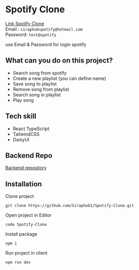 # Spotify Clone

[Link Spotify Clone](https://spotify-clone-sandy-two.vercel.app/)  
Email : `siraphobspotify@hotmail.com`  
Password: `test@spotify`

use Email & Password for login spotify

## What can you do on this project?

- Search song from spotify
- Create a new playlist (you can define name)
- Save song to playlist
- Remove song from playlist
- Search song in playlist
- Play song

## Tech skill

- React TypeScript
- TailwindCSS
- DaisyUI

## Backend Repo

[Backend repository](https://github.com/Siraphob1/Spotify-CloneBackend)

## Installation

Clone project

```
git clone https://github.com/Siraphob1/Spotify-Clone.git
```

Open project in Editor

```
code Spotify-Clone
```

Install package

```
npm i
```

Run project in client

```
npm run dev
```
